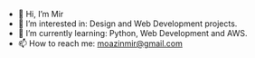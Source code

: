 - 👋 Hi, I’m Mir
- 👀 I’m interested in: Design and Web Development projects.
- 🌱 I’m currently learning: Python, Web Development and AWS.
- 📫 How to reach me: moazinmir@gmail.com 

<!---
justmirr/justmirr is a ✨ special ✨ repository because its `README.md` (this file) appears on your GitHub profile.
You can click the Preview link to take a look at your changes.
--->
